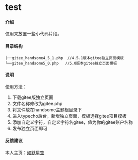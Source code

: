 # test

#### 介绍
仅用来放置一些小代码片段。

#### 目录结构
```text
├──gitee_handsome4_5_1.php  //4.5.1版本gitee独立页面模板
└──gitee_handsome5_0.php   //5.0版本gitee独立页面模板
```

#### 说明

使用方法：

1. 下载gitee版独立页面
2. 文件名称修改为gitee.php
3. 将文件放在handsome主题根目录下
4. 进入typecho后台，新增独立页面，模板选择gitee项目模板
5. 添加自定义字符，自定义字符名gitee，值为你的gitee账户名称
6. 发布独立页面即可

#### 反馈建议

本人主页：[如默星空](https://www.rumosky.com)